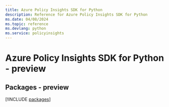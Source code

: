 ```yaml
---
title: Azure Policy Insights SDK for Python
description: Reference for Azure Policy Insights SDK for Python
ms.date: 04/08/2024
ms.topic: reference
ms.devlang: python
ms.service: policyinsights
---
```

# Azure Policy Insights SDK for Python - preview
## Packages - preview
[!INCLUDE [packages](policy-insights-index.md)]